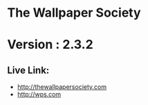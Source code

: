 # The Wallpaper Society

# Version : 2.3.2

## Live Link:

- http://thewallpapersociety.com
- http://wps.com
